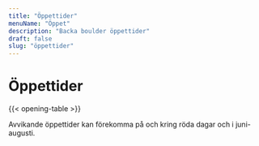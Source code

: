 ```yaml
---
title: "Öppettider"
menuName: "Öppet"
description: "Backa boulder öppettider"
draft: false
slug: "öppettider"
---
```


# Öppettider

{{< opening-table >}}

Avvikande öppettider kan förekomma på och kring röda dagar och i juni-augusti.

<!-- 
You can use this template for temporary opening hours.
Copy paste the following to below the opening-table obove 





